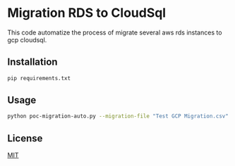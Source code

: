 # Migration RDS to CloudSql

This code automatize the process of migrate several aws rds instances to gcp cloudsql.

## Installation

```bash
pip requirements.txt
```

## Usage

```bash
python poc-migration-auto.py --migration-file "Test GCP Migration.csv"
```

## License
[MIT](https://choosealicense.com/licenses/mit/)